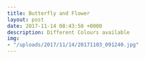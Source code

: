 ```yaml
---
title: Butterfly and Flower
layout: post
date: 2017-11-14 08:43:58 +0000
description: Different Colours available
img:
- "/uploads/2017/11/14/20171103_091240.jpg"
---
```

